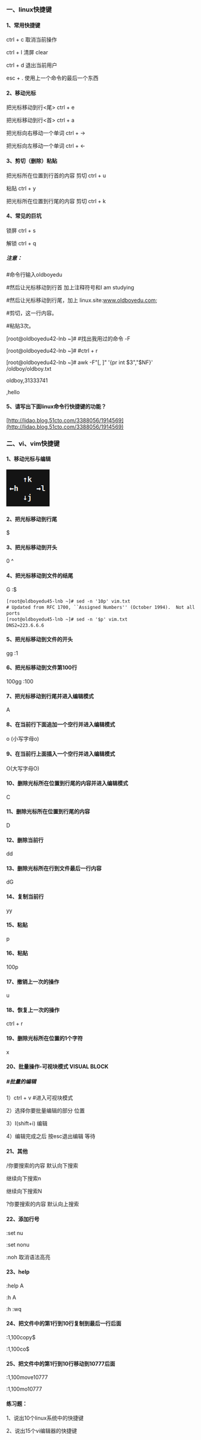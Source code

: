 ### 一、linux快捷键

#### 1、常用快捷键

ctrl + c   取消当前操作

ctrl + l   清屏 clear

ctrl + d   退出当前用户

esc  + .   使用上一个命令的最后一个东西

#### 2、移动光标

把光标移动到行&lt;尾&gt;                ctrl + e

把光标移动到行&lt;首&gt;                ctrl + a

把光标向右移动一个单词            ctrl + →

把光标向左移动一个单词            ctrl + ←

#### 3、剪切（删除）粘贴

把光标所在位置到行首的内容 剪切   ctrl + u

粘贴                            ctrl + y

把光标所在位置到行尾的内容 剪切   ctrl + k

#### 4、常见的巨坑

锁屏                                   ctrl + s

解锁                                   ctrl + q

##### 注意：

\#命令行输入oldboyedu

\#然后让光标移动到行首 加上注释符号和I am studying

\#然后让光标移动到行尾，加上 linux.site:www.oldboyedu.com;

\#剪切，这一行内容。

\#粘贴3次。

\[root@oldboyedu42-lnb ~\]\# \#找出我用过的命令 -F

\[root@oldboyedu42-lnb ~\]\# \#ctrl + r

\[root@oldboyedu42-lnb ~\]\# awk -F"\[, \]"   '{pr int $3","$NF}' /oldboy/oldboy.txt

oldboy,31333741

,hello

#### 5、请写出下面linux命令行快捷键的功能？

[http://lidao.blog.51cto.com/3388056/1914569](http://lidao.blog.51cto.com/3388056/1914569)

### 二、vi、vim快捷键

#### 1、移动光标与编辑

![](/assets/36-1.png)

#### 2、把光标移动到行尾

$

#### 3、把光标移动到开头

0   ^

#### 4、把光标移动到文件的结尾

G    :$

    [root@oldboyedu45-lnb ~]# sed -n '10p' vim.txt 
    # Updated from RFC 1700, ``Assigned Numbers'' (October 1994).  Not all ports
    [root@oldboyedu45-lnb ~]# sed -n '$p' vim.txt 
    DNS2=223.6.6.6

#### 5、把光标移动到文件的开头

gg   :1

#### 6、把光标移动到文件第100行

100gg   :100

#### 7、把光标移动到行尾并进入编辑模式

A

#### 8、在当前行下面追加一个空行并进入编辑模式

o \(小写字母o\)

#### 9、在当前行上面插入一个空行并进入编辑模式

O\(大写字母O\)

#### 10、删除光标所在位置到行尾的内容并进入编辑模式

C

#### 11、删除光标所在位置到行尾的内容

D

#### 12、删除当前行

dd

#### 13、删除光标所在行到文件最后一行内容

dG

#### 14、复制当前行

yy

#### 15、粘贴

p

#### 16、粘贴

100p

#### 17、撤销上一次的操作

u

#### 18、恢复上一次的操作

ctrl + r

#### 19、删除光标所在位置的1个字符

x

#### 20、批量操作-可视块模式  VISUAL BLOCK

##### \#批量的编辑

1）ctrl + v  \#进入可视块模式

2）选择你要批量编辑的部分 位置

3）I\(shift+i\) 编辑

4）编辑完成之后 按esc退出编辑 等待

#### 21、其他

/你要搜索的内容    默认向下搜索

继续向下搜索n

继续向下搜索N

?你要搜索的内容    默认向上搜索

#### 22、添加行号

:set nu

:set nonu

:noh  取消语法高亮

#### 23、help

:help  A

:h     A

:h     :wq

#### 24、把文件中的第1行到10行复制到最后一行后面

:1,100copy$

:1,100co$

#### 25、把文件中的第1行到10行移动到10777后面

:1,100move10777

:1,100mo10777

#### 练习题：

1、说出10个linux系统中的快捷键

2、说出15个vi编辑器的快捷键

